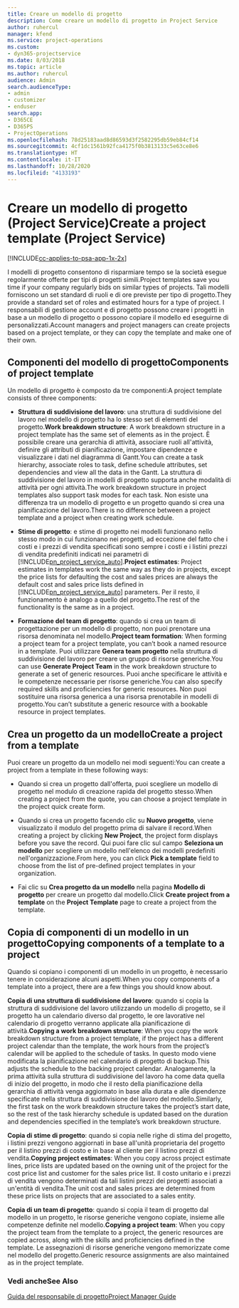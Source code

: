 ```yaml
---
title: Creare un modello di progetto
description: Come creare un modello di progetto in Project Service
author: ruhercul
manager: kfend
ms.service: project-operations
ms.custom:
- dyn365-projectservice
ms.date: 8/03/2018
ms.topic: article
ms.author: ruhercul
audience: Admin
search.audienceType:
- admin
- customizer
- enduser
search.app:
- D365CE
- D365PS
- ProjectOperations
ms.openlocfilehash: 78d25183aad8d86593d3f2582295db59eb84cf14
ms.sourcegitcommit: 4cf1dc1561b92fca4175f0b3813133c5e63ce8e6
ms.translationtype: HT
ms.contentlocale: it-IT
ms.lasthandoff: 10/28/2020
ms.locfileid: "4133193"
---
```

# <a name="create-a-project-template-project-service"></a><span data-ttu-id="fb7a6-103">Creare un modello di progetto (Project Service)</span><span class="sxs-lookup"><span data-stu-id="fb7a6-103">Create a project template (Project Service)</span></span>

[!INCLUDE[cc-applies-to-psa-app-1x-2x](../includes/cc-applies-to-psa-app-1x-2x.md)]

<span data-ttu-id="fb7a6-104">I modelli di progetto consentono di risparmiare tempo se la società esegue regolarmente offerte per tipi di progetti simili.</span><span class="sxs-lookup"><span data-stu-id="fb7a6-104">Project templates save you time if your company regularly bids on similar types of projects.</span></span> <span data-ttu-id="fb7a6-105">Tali modelli forniscono un set standard di ruoli e di ore previste per tipo di progetto.</span><span class="sxs-lookup"><span data-stu-id="fb7a6-105">They provide a standard set of roles and estimated hours for a type of project.</span></span> <span data-ttu-id="fb7a6-106">I responsabili di gestione account e di progetto possono creare i progetti in base a un modello di progetto o possono copiare il modello ed eseguirne di personalizzati.</span><span class="sxs-lookup"><span data-stu-id="fb7a6-106">Account managers and project managers can create projects based on a project template, or they can copy the template and make one of their own.</span></span>  
  
## <a name="components-of-project-template"></a><span data-ttu-id="fb7a6-107">Componenti del modello di progetto</span><span class="sxs-lookup"><span data-stu-id="fb7a6-107">Components of project template</span></span>
 <span data-ttu-id="fb7a6-108">Un modello di progetto è composto da tre componenti:</span><span class="sxs-lookup"><span data-stu-id="fb7a6-108">A project template consists of three components:</span></span>  
  
- <span data-ttu-id="fb7a6-109">**Struttura di suddivisione del lavoro**: una struttura di suddivisione del lavoro nel modello di progetto ha lo stesso set di elementi del progetto.</span><span class="sxs-lookup"><span data-stu-id="fb7a6-109">**Work breakdown structure**: A work breakdown structure in a project template has the same set of elements as in the project.</span></span> <span data-ttu-id="fb7a6-110">È possibile creare una gerarchia di attività, associare ruoli all'attività, definire gli attributi di pianificazione, impostare dipendenze e visualizzare i dati nel diagramma di Gantt.</span><span class="sxs-lookup"><span data-stu-id="fb7a6-110">You can create a task hierarchy, associate roles to task, define schedule attributes, set dependencies and view all the data in the Gantt.</span></span> <span data-ttu-id="fb7a6-111">La struttura di suddivisione del lavoro in modelli di progetto supporta anche modalità di attività per ogni attività.</span><span class="sxs-lookup"><span data-stu-id="fb7a6-111">The work breakdown structure in project templates also support task modes for each task.</span></span> <span data-ttu-id="fb7a6-112">Non esiste una differenza tra un modello di progetto e un progetto quando si crea una pianificazione del lavoro.</span><span class="sxs-lookup"><span data-stu-id="fb7a6-112">There is no difference between a project template and a project when creating work schedule.</span></span>  
  
- <span data-ttu-id="fb7a6-113">**Stime di progetto**: e stime di progetto nei modelli funzionano nello stesso modo in cui funzionano nei progetti, ad eccezione del fatto che i costi e i prezzi di vendita specificati sono sempre i costi e i listini prezzi di vendita predefiniti indicati nei parametri di [!INCLUDE[pn_project_service_auto](../includes/pn-project-service-auto.md)].</span><span class="sxs-lookup"><span data-stu-id="fb7a6-113">**Project estimates**: Project estimates in templates work the same way as they do in projects, except the price lists for defaulting the cost and sales prices are always the default cost and sales price lists defined in [!INCLUDE[pn_project_service_auto](../includes/pn-project-service-auto.md)] parameters.</span></span> <span data-ttu-id="fb7a6-114">Per il resto, il funzionamento è analogo a quello del progetto.</span><span class="sxs-lookup"><span data-stu-id="fb7a6-114">The rest of the functionality is the same as in a project.</span></span>  
  
- <span data-ttu-id="fb7a6-115">**Formazione del team di progetto**: quando si crea un team di progettazione per un modello di progetto, non puoi prenotare una risorsa denominata nel modello.</span><span class="sxs-lookup"><span data-stu-id="fb7a6-115">**Project team formation**: When forming a project team for a project template, you can’t book a named resource in a template.</span></span> <span data-ttu-id="fb7a6-116">Puoi utilizzare **Genera team progetto** nella struttura di suddivisione del lavoro per creare un gruppo di risorse generiche.</span><span class="sxs-lookup"><span data-stu-id="fb7a6-116">You can use **Generate Project Team** in the work breakdown structure to generate a set of generic resources.</span></span> <span data-ttu-id="fb7a6-117">Puoi anche specificare le attività e le competenze necessarie per risorse generiche.</span><span class="sxs-lookup"><span data-stu-id="fb7a6-117">You can also specify required skills and proficiencies for generic resources.</span></span> <span data-ttu-id="fb7a6-118">Non puoi sostituire una risorsa generica a una risorsa prenotabile in modelli di progetto.</span><span class="sxs-lookup"><span data-stu-id="fb7a6-118">You can’t substitute a generic resource with a bookable resource in project templates.</span></span>  
  
## <a name="create-a-project-from-a-template"></a><span data-ttu-id="fb7a6-119">Crea un progetto da un modello</span><span class="sxs-lookup"><span data-stu-id="fb7a6-119">Create a project from a template</span></span>  
 <span data-ttu-id="fb7a6-120">Puoi creare un progetto da un modello nei modi seguenti:</span><span class="sxs-lookup"><span data-stu-id="fb7a6-120">You can create a project from a template in these following ways:</span></span>  
  
-   <span data-ttu-id="fb7a6-121">Quando si crea un progetto dall'offerta, puoi scegliere un modello di progetto nel modulo di creazione rapida del progetto stesso.</span><span class="sxs-lookup"><span data-stu-id="fb7a6-121">When creating a project from the quote, you can choose a project template in the project quick create form.</span></span>  
  
-   <span data-ttu-id="fb7a6-122">Quando si crea un progetto facendo clic su **Nuovo progetto**, viene visualizzato il modulo del progetto prima di salvare il record.</span><span class="sxs-lookup"><span data-stu-id="fb7a6-122">When creating a project by clicking **New Project**, the project form displays before you save the record.</span></span> <span data-ttu-id="fb7a6-123">Qui puoi fare clic sul campo **Seleziona un modello** per scegliere un modello nell'elenco dei modelli predefiniti nell'organizzazione.</span><span class="sxs-lookup"><span data-stu-id="fb7a6-123">From here, you can click **Pick a template** field to choose from the list of pre-defined project templates in your organization.</span></span>  
  
-   <span data-ttu-id="fb7a6-124">Fai clic su **Crea progetto da un modello** nella pagina **Modello di progetto** per creare un progetto dal modello.</span><span class="sxs-lookup"><span data-stu-id="fb7a6-124">Click **Create project from a template** on the **Project Template** page to create a project from the template.</span></span>  
  
## <a name="copying-components-of-a-template-to-a-project"></a><span data-ttu-id="fb7a6-125">Copia di componenti di un modello in un progetto</span><span class="sxs-lookup"><span data-stu-id="fb7a6-125">Copying components of a template to a project</span></span>  
 <span data-ttu-id="fb7a6-126">Quando si copiano i componenti di un modello in un progetto, è necessario tenere in considerazione alcuni aspetti.</span><span class="sxs-lookup"><span data-stu-id="fb7a6-126">When you copy components of a template into a project, there are a few things you should know about.</span></span>  
  
 <span data-ttu-id="fb7a6-127">**Copia di una struttura di suddivisione del lavoro**: quando si copia la struttura di suddivisione del lavoro utilizzando un modello di progetto, se il progetto ha un calendario diverso dal progetto, le ore lavorative nel calendario di progetto verranno applicate alla pianificazione di attività.</span><span class="sxs-lookup"><span data-stu-id="fb7a6-127">**Copying a work breakdown structure**: When you copy the work breakdown structure from a project template, if the project has a different project calendar than the template, the work hours from the project’s calendar will be applied to the schedule of tasks.</span></span> <span data-ttu-id="fb7a6-128">In questo modo viene modificata la pianificazione nel calendario di progetto di backup.</span><span class="sxs-lookup"><span data-stu-id="fb7a6-128">This adjusts the schedule to the backing project calendar.</span></span> <span data-ttu-id="fb7a6-129">Analogamente, la prima attività sulla struttura di suddivisione del lavoro ha come data quella di inizio del progetto, in modo che il resto della pianificazione della gerarchia di attività venga aggiornato in base alla durata e alle dipendenze specificate nella struttura di suddivisione del lavoro del modello.</span><span class="sxs-lookup"><span data-stu-id="fb7a6-129">Similarly, the first task on the work breakdown structure takes the project’s start date, so the rest of the task hierarchy schedule is updated based on the duration and dependencies specified in the template’s work breakdown structure.</span></span>  
  
 <span data-ttu-id="fb7a6-130">**Copia di stime di progetto**: quando si copia nelle righe di stima del progetto, i listini prezzi vengono aggiornati in base all'unità proprietaria del progetto per il listino prezzi di costo e in base al cliente per il listino prezzi di vendita.</span><span class="sxs-lookup"><span data-stu-id="fb7a6-130">**Copying project estimates**: When you copy across project estimate lines, price lists are updated based on the owning unit of the project for the cost price list and customer for the sales price list.</span></span> <span data-ttu-id="fb7a6-131">Il costo unitario e i prezzi di vendita vengono determinati da tali listini prezzi dei progetti associati a un'entità di vendita.</span><span class="sxs-lookup"><span data-stu-id="fb7a6-131">The unit cost and sales prices are determined from these price lists on projects that are associated to a sales entity.</span></span>  
  
 <span data-ttu-id="fb7a6-132">**Copia di un team di progetto**: quando si copia il team di progetto dal modello in un progetto, le risorse generiche vengono copiate, insieme alle competenze definite nel modello.</span><span class="sxs-lookup"><span data-stu-id="fb7a6-132">**Copying a project team**: When you copy the project team from the template to a project, the generic resources are copied across, along with the skills and proficiencies defined in the template.</span></span> <span data-ttu-id="fb7a6-133">Le assegnazioni di risorse generiche vengono memorizzate come nel modello del progetto.</span><span class="sxs-lookup"><span data-stu-id="fb7a6-133">Generic resource assignments are also maintained as in the project template.</span></span>  
  
### <a name="see-also"></a><span data-ttu-id="fb7a6-134">Vedi anche</span><span class="sxs-lookup"><span data-stu-id="fb7a6-134">See Also</span></span>  
 [<span data-ttu-id="fb7a6-135">Guida del responsabile di progetto</span><span class="sxs-lookup"><span data-stu-id="fb7a6-135">Project Manager Guide</span></span>](../psa/project-manager-guide.md)
